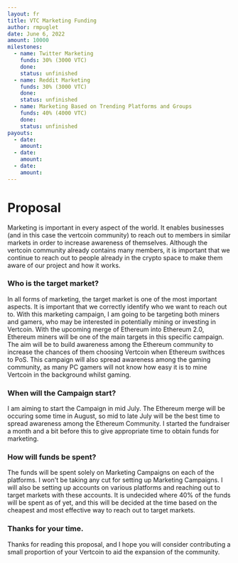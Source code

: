 ```yaml
---
layout: fr
title: VTC Marketing Funding
author: rmpuglet
date: June 6, 2022
amount: 10000
milestones:
  - name: Twitter Marketing
    funds: 30% (3000 VTC)
    done:
    status: unfinished
  - name: Reddit Marketing
    funds: 30% (3000 VTC)
    done:
    status: unfinished
  - name: Marketing Based on Trending Platforms and Groups
    funds: 40% (4000 VTC)
    done:
    status: unfinished
payouts:
  - date:
    amount:
  - date:
    amount:
  - date:
    amount:
---
```

# Proposal
Marketing is important in every aspect of the world. It enables businesses (and in this case the vertcoin community) to reach out to members in similar markets in order to increase awareness of themselves. Although the vertcoin community already contains many members, it is important that we continue to reach out to people already in the crypto space to make them aware of our project and how it works.

### Who is the target market?
In all forms of marketing, the target market is one of the most important aspects. It is important that we correctly identify who we want to reach out to. With this marketing campaign, I am going to be targeting both miners and gamers, who may be interested in potentially mining or investing in Vertcoin. With the upcoming merge of Ethereum into Ethereum 2.0, Ethereum miners will be one of the main targets in this specific campaign. The aim will be to build awareness among the Ethereum community to increase the chances of them choosing Vertcoin when Ethereum swithces to PoS. This campaign will also spread awareness among the gaming community, as many PC gamers will not know how easy it is to mine Vertcoin in the background whilst gaming.

### When will the Campaign start?
I am aiming to start the Campaign in mid July. The Ethereum merge will be occuring some time in August, so mid to late July will be the best time to spread awareness among the Ethereum Community. I started the fundraiser a month and a bit before this to give appropriate time to obtain funds for marketing.

### How will funds be spent?
The funds will be spent solely on Marketing Campaigns on each of the platforms. I won't be taking any cut for setting up Marketing Campaigns. I will also be setting up accounts on various platforms and reaching out to target markets with these accounts. It is undecided where 40% of the funds will be spent as of yet, and this will be decided at the time based on the cheapest and most effective way to reach out to target markets.

### Thanks for your time.
Thanks for reading this proposal, and I hope you will consider contributing a small proportion of your Vertcoin to aid the expansion of the community.
